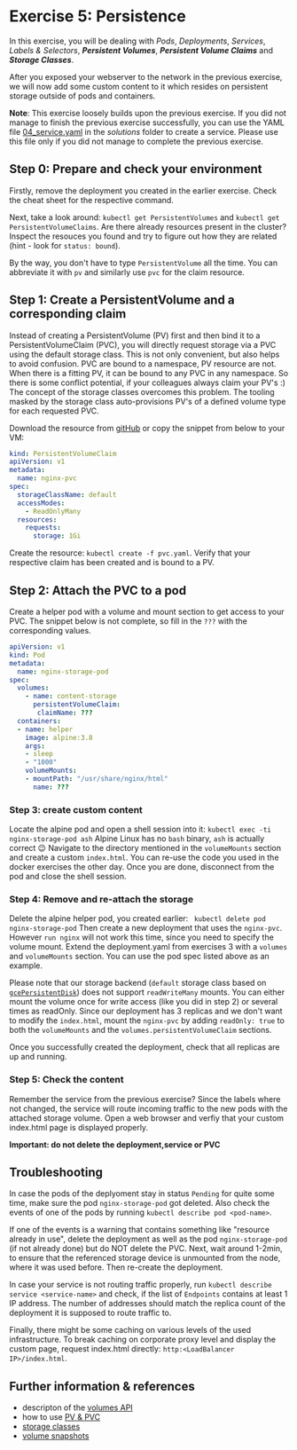 # Exercise 5: Persistence

In this exercise, you will be dealing with _Pods_, _Deployments_, _Services_, _Labels & Selectors_, **_Persistent&nbsp;Volumes_**, **_Persistent&nbsp;Volume&nbsp;Claims_** and **_Storage Classes_**.

After you exposed your webserver to the network in the previous exercise, we will now add some custom content to it which resides on persistent storage outside of pods and containers. 

**Note**: This exercise loosely builds upon the previous exercise. If you did not manage to finish the previous exercise successfully, you can use the YAML file [04_service.yaml](solutions/04_service.yaml) in the *solutions* folder to create a service. Please use this file only if you did not manage to complete the previous exercise.

## Step 0: Prepare and check your environment
Firstly, remove the deployment you created in the earlier exercise. Check the cheat sheet for the respective command.

Next, take a look around: `kubectl get PersistentVolumes` and `kubectl get PersistentVolumeClaims`. Are there already  resources present in the cluster?
Inspect the resouces you found and try to figure out how they are related (hint - look for `status: bound`).

By the way, you don't have to type `PersistentVolume` all the time. You can abbreviate it with `pv` and similarly use `pvc` for the claim resource.

## Step 1: Create a PersistentVolume and a corresponding claim
Instead of creating a PersistentVolume (PV) first and then bind it to a PersistentVolumeClaim (PVC), you will directly request storage via a PVC using the default storage class.
This is not only convenient, but also helps to avoid confusion. PVC are bound to a namespace, PV resource are not. When there is a fitting PV, it can be bound to any PVC in any namespace. So there is some conflict potential, if your colleagues always claim your PV's :)
The concept of the storage classes overcomes this problem. The tooling masked by the storage class auto-provisions PV's of a defined volume type for each requested PVC.

Download the resource from [gitHub](./solutions/05_pvc.yaml) or copy the snippet from below to your VM:

```yaml
kind: PersistentVolumeClaim
apiVersion: v1
metadata:
  name: nginx-pvc
spec:
  storageClassName: default
  accessModes:
    - ReadOnlyMany
  resources:
    requests:
      storage: 1Gi
```

Create the resource: `kubectl create -f pvc.yaml`. Verify that your respective claim has been created and is bound to a PV.

## Step 2: Attach the PVC to a pod
Create a helper pod with a volume and mount section to get access to your PVC. The snippet below is not complete, so fill in the `???` with the corresponding values.

```yaml
apiVersion: v1
kind: Pod
metadata:
  name: nginx-storage-pod
spec:
  volumes:
    - name: content-storage
      persistentVolumeClaim:
       claimName: ???
  containers:
  - name: helper
    image: alpine:3.8
    args:
    - sleep
    - "1000"
    volumeMounts:
    - mountPath: "/usr/share/nginx/html"
      name: ???
```

### Step 3: create custom content
Locate the alpine pod and open a shell session into it: `kubectl exec -ti nginx-storage-pod ash`
Alpine Linux has no `bash` binary, `ash` is actually correct :wink:
Navigate to the directory mentioned in the `volumeMounts` section and create a custom `index.html`. You can re-use the code you used in the docker exercises the other day. Once you are done, disconnect from the pod and close the shell session.

### Step 4: Remove and re-attach the storage
Delete the alpine helper pod, you created earlier: ` kubectl delete pod nginx-storage-pod`
Then create a new deployment that uses the `nginx-pvc`. However `run nginx` will not work this time, since you need to specify the volume mount. Extend the deployment.yaml from exercises 3 with a `volumes` and `volumeMounts` section. You can use the pod spec listed above as an example.

Please note that our storage backend (`default` storage class based on [`gcePersistentDisk`](https://kubernetes.io/docs/concepts/storage/volumes/#gcepersistentdisk)) does not support `readWriteMany` mounts. You can either mount the volume once for write access (like you did in step 2) or several times as readOnly. Since our deployment has 3 replicas and we don't want to modify the `index.html`, mount the `nginx-pvc` by adding `readOnly: true` to both the `volumeMounts` and the `volumes.persistentVolumeClaim` sections.

Once you successfully created the deployment, check that all replicas are up and running.

### Step 5: Check the content
Remember the service from the previous exercise? Since the labels where not changed, the service will route incoming traffic to the new pods with the attached storage volume. Open a web browser and verfiy that your custom index.html page is displayed properly.

**Important: do not delete the deployment,service or PVC**


## Troubleshooting
In case the pods of the deplyoment stay in status `Pending` for quite some time, make sure the pod `nginx-storage-pod` got deleted. Also check the events of one of the pods by running `kubectl describe pod <pod-name>`. 

If one of the events is a warning that contains something like "resource already in use", delete the deployment as well as the pod `nginx-storage-pod` (if not already done) but do NOT delete the PVC. Next, wait around 1-2min, to ensure  that the referenced storage device is unmounted from the node, where it was used before. Then re-create the deployment.  

In case your service is not routing traffic properly, run `kubectl describe service <service-name>` and check, if the list of `Endpoints` contains at least 1 IP address. The number of addresses should match the replica count of the deployment it is supposed to route traffic to. 

Finally, there might be some caching on various levels of the used infrastructure. To break caching on corporate proxy level and display the custom page, request index.html directly: `http:<LoadBalancer IP>/index.html`.

## Further information & references
- descripton of the [volumes API](https://kubernetes.io/docs/concepts/storage/volumes/)
- how to use [PV & PVC](https://kubernetes.io/docs/concepts/storage/persistent-volumes/)
- [storage classes](https://kubernetes.io/docs/concepts/storage/storage-classes/)
- [volume snapshots](https://kubernetes.io/docs/concepts/storage/volume-snapshots/)
